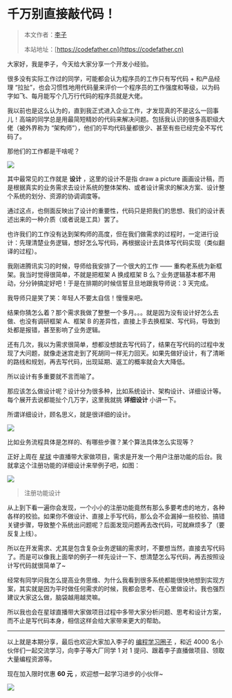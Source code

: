 # 千万别直接敲代码！

> 本文作者：[李子](https://yuyuanweb.feishu.cn/wiki/Abldw5WkjidySxkKxU2cQdAtnah)
>
> 本站地址：[https://codefather.cn](https://codefather.cn)

大家好，我是李子，今天给大家分享一个开发小经验。

很多没有实际工作过的同学，可能都会认为程序员的工作只有写代码 + 和产品经理 “拉扯”，也会习惯性地用代码量来评价一个程序员的工作强度和等级，以为码字如飞、每月能写个几万行代码的程序员就是大佬。

我以前也是这么认为的，直到我正式进入企业工作，才发现真的不是这么一回事儿！高端的同学总是用最简短精妙的代码来解决问题。包括我认识的很多高职级大佬（被外界称为 “架构师”），他们的平均代码量都很少、甚至有些已经完全不写代码了。

那他们的工作都是干啥呢？

![](https://pic.yupi.icu/5563/202311060925610.png)

其中最常见的工作就是 **设计** ，这里的设计不是指 draw a picture 画画设计稿，而是根据真实的业务需求去设计系统的整体架构、或者设计需求的解决方案、设计整个系统的划分、资源的协调调度等。

通过这点，也侧面反映出了设计的重要性，代码只是把我们的思想、我们的设计表述出来的一种介质（或者说是工具）罢了。

也许我们的工作没有达到架构师的高度，但在我们做需求的过程时，一定进行设计：先理清楚业务逻辑，想好怎么写代码，再根据设计去具体写代码实现（类似翻译的过程）。

我刚进腾讯实习的时候，导师给我安排了一个很大的工作 —— 重构老系统为新框架。我当时觉得很简单，不就是把框架 A 换成框架 B 么？业务逻辑基本都不用动，分分钟搞定好吧！于是在排期的时候信誓旦旦地跟我导师说：3 天完成。

我导师只是笑了笑：年轻人不要太自信！慢慢来吧。

结果你猜怎么着？那个需求我做了整整一个多月。。。就是因为没有设计好怎么去做、也没有调研框架 A、框架 B 的差异性，直接上手去换框架、写代码，导致到处都是报错，甚至影响了业务逻辑。

还有几次，我以为需求很简单，想都没想就去写代码了，结果在写代码的过程中发现了大问题，就像走迷宫走到了死胡同一样无力回天。如果先做好设计，有了清晰的路线和规划，再去写代码，出现延期、返工的概率就会大大降低。

所以设计有多重要就不言而喻了。

那应该怎么做设计呢？设计分为很多种，比如系统设计、架构设计、详细设计等。每个展开去说都能扯个几万字，这里我就挑 **详细设计** 小讲一下。

所谓详细设计，顾名思义，就是很详细的设计。

![](https://pic.yupi.icu/5563/202311060925066.png)

比如业务流程具体是怎样的、有哪些步骤？某个算法具体怎么实现等？

正好上周在 [星球](https://mp.weixin.qq.com/s?__biz=MzI1NDczNTAwMA==&mid=2247505617&idx=1&sn=73c5e2b1ad9b22d93e8fd6153199ab22&scene=21#wechat_redirect) 中直播带大家做项目，需求是开发一个用户注册功能的后台。我就拿这个注册功能的详细设计来举例子吧，如图：

![](https://pic.yupi.icu/5563/202311060925570.png)

> 注册功能设计

从上到下看一遍你会发现，一个小小的注册功能竟然有那么多要考虑的地方，各种各样的校验。如果你不做设计、直接上手写代码，那么会不会漏掉一些校验、搞错关键步骤，导致整个系统出问题呢？后面发现问题再去改代码，可就麻烦多了（要反复上线）。

所以在开发需求、尤其是包含复杂业务逻辑的需求时，不要想当然，直接去写代码了。而是可以像我上面举的例子一样先设计一下、想清楚怎么写代码，再去按照设计写代码就很简单了~

经常有同学问我怎么提高业务思维、为什么我看到很多系统都能很快地想到实现方案，其实就是因为平时做任何需求的时候，我都会思考、在心里做设计。我也强烈建议大家这么做，脑袋越用越灵嘛。

所以我也会在星球直播带大家做项目过程中多带大家分析问题、思考和设计方案，而不止是写代码本身，相信这样会给大家带来更大的帮助。



------


以上就是本期分享，最后也欢迎大家加入李子的 [编程学习圈子](https://mp.weixin.qq.com/s?__biz=MzI1NDczNTAwMA==&mid=2247505617&idx=1&sn=73c5e2b1ad9b22d93e8fd6153199ab22&scene=21#wechat_redirect) ，和近 4000 名小伙伴们一起交流学习，向李子等大厂同学 1 对 1 提问、跟着李子直播做项目、领取大量编程资源等。

现在加入限时优惠 **60 元** ，欢迎想一起学习进步的小伙伴~

![](https://pic.yupi.icu/5563/202311060925130.png)